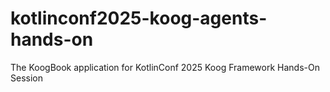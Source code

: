 # kotlinconf2025-koog-agents-hands-on

The KoogBook application for KotlinConf 2025 Koog Framework Hands-On Session  